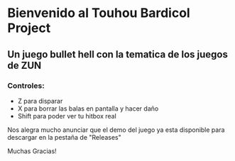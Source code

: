 # Bienvenido al Touhou Bardicol Project
## Un juego bullet hell con la tematica de los juegos de ZUN
### Controles:
- Z para disparar
- X para borrar las balas en pantalla y hacer daño
- Shift para poder ver tu hitbox real

Nos alegra mucho anunciar que el demo del juego ya esta disponible para descargar en la pestaña de "Releases" 

Muchas Gracias!
